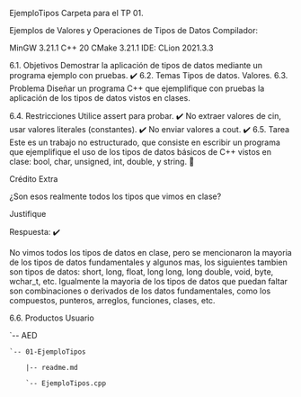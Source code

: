 EjemploTipos
Carpeta para el TP 01.

Ejemplos de Valores y Operaciones de Tipos de Datos
Compilador:

MinGW 3.21.1
C++ 20
CMake 3.21.1
IDE: CLion 2021.3.3

6.1. Objetivos
Demostrar la aplicación de tipos de datos mediante un programa ejemplo con pruebas. ✔️
6.2. Temas
Tipos de datos.
Valores.
6.3. Problema
Diseñar un programa C++ que ejemplifique con pruebas la aplicación de los tipos de datos vistos en clases.

6.4. Restricciones
Utilice assert para probar. ✔️
No extraer valores de cin, usar valores literales (constantes). ✔️
No enviar valores a cout. ✔️
6.5. Tarea
Este es un trabajo no estructurado, que consiste en escribir un programa que ejemplifique el uso de los tipos de datos básicos de C++ vistos en clase: bool, char, unsigned, int, double, y string.
📝

Crédito Extra

¿Son esos realmente todos los tipos que vimos en clase?

Justifique

Respuesta: ✔️

No vimos todos los tipos de datos en clase, pero se mencionaron la mayoria de los tipos de datos fundamentales y algunos mas, los siguientes tambien son tipos de datos: short, long, float, long long, long double, void, byte, wchar_t, etc. Igualmente la mayoria de los tipos de datos que puedan faltar son combinaciones o derivados de los datos fundamentales, como los compuestos, punteros, arreglos, funciones, clases, etc.

6.6. Productos
Usuario

`-- AED

    `-- 01-EjemploTipos

        |-- readme.md

        `-- EjemploTipos.cpp
